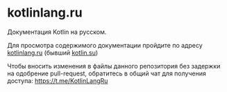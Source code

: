 # kotlinlang.ru
Документация Kotlin на русском.

Для просмотра содержимого документации пройдите по адресу [kotlinlang.ru](http://kotlinlang.ru) (бывший [kotlin.su](http://kotlin.su))

Чтобы вносить изменения в файлы данного репозитория без задержки на одобрение pull-request, обратитесь в общий чат для получения доступа: https://t.me/KotlinLangRu
